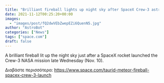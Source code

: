 ```yaml
---
title: "Brilliant fireball lights up night sky after SpaceX Crew-3 astronaut launch"
date: 2021-11-12T00:25:20+00:00
images:
  - "images/post/fQ2dwVEbZwepEZi6QuenN5.jpg"
author: "AstroBot"
categories: ["News"]
tags: ["space.com"]
draft: false
---
```


A brilliant fireball lit up the night sky just after a SpaceX rocket launched the Crew-3 NASA mission late Wednesday (Nov. 10). 

Διαβάστε περισσότερα: https://www.space.com/taurid-meteor-fireball-spacex-crew-3-launch
